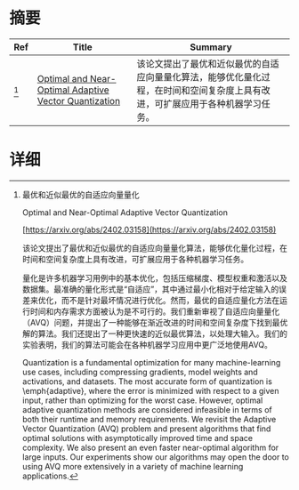# 摘要

| Ref | Title | Summary |
| --- | --- | --- |
| [^1] | [Optimal and Near-Optimal Adaptive Vector Quantization](https://arxiv.org/abs/2402.03158) | 该论文提出了最优和近似最优的自适应向量量化算法，能够优化量化过程，在时间和空间复杂度上具有改进，可扩展应用于各种机器学习任务。 |

# 详细

[^1]: 最优和近似最优的自适应向量量化

    Optimal and Near-Optimal Adaptive Vector Quantization

    [https://arxiv.org/abs/2402.03158](https://arxiv.org/abs/2402.03158)

    该论文提出了最优和近似最优的自适应向量量化算法，能够优化量化过程，在时间和空间复杂度上具有改进，可扩展应用于各种机器学习任务。

    

    量化是许多机器学习用例中的基本优化，包括压缩梯度、模型权重和激活以及数据集。最准确的量化形式是“自适应”，其中通过最小化相对于给定输入的误差来优化，而不是针对最坏情况进行优化。然而，最优的自适应量化方法在运行时间和内存需求方面被认为是不可行的。我们重新审视了自适应向量量化（AVQ）问题，并提出了一种能够在渐近改进的时间和空间复杂度下找到最优解的算法。我们还提出了一种更快速的近似最优算法，以处理大输入。我们的实验表明，我们的算法可能会在各种机器学习应用中更广泛地使用AVQ。

    Quantization is a fundamental optimization for many machine-learning use cases, including compressing gradients, model weights and activations, and datasets. The most accurate form of quantization is \emph{adaptive}, where the error is minimized with respect to a given input, rather than optimizing for the worst case. However, optimal adaptive quantization methods are considered infeasible in terms of both their runtime and memory requirements.   We revisit the Adaptive Vector Quantization (AVQ) problem and present algorithms that find optimal solutions with asymptotically improved time and space complexity. We also present an even faster near-optimal algorithm for large inputs. Our experiments show our algorithms may open the door to using AVQ more extensively in a variety of machine learning applications.
    

